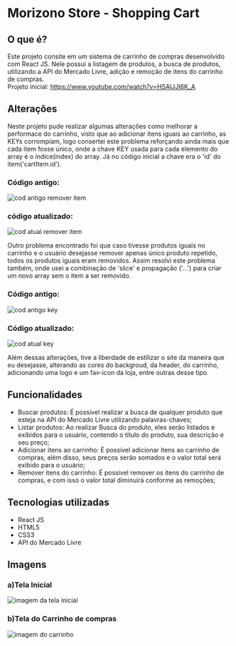 # Morizono Store - Shopping Cart

## O que é?
Este projeto consite em um sistema de carrinho de compras desenvolvido com React JS. Nele possui a listagem de produtos, a busca de produtos, utilizando a API do Mercado Livre, 
adição e remoção de itens do carrinho de compras. <br>
Projeto inicial: https://www.youtube.com/watch?v=HSAlJJI6K_A

## Alterações

Neste projeto pude realizar algumas alterações como melhorar a performace do carrinho, visto que ao adicionar itens iguais ao carrinho, as KEYs corrompiam, 
logo consertei este problema reforçando ainda mais que cada item fosse único, onde a chave KEY usada para cada elemento do array é o índice(index) do array.
Já no código inicial a chave era o 'id' do item('cartItem.id'). <br>
### Código antigo:
![cod antigo remover item](https://github.com/juliohtm08/morizono-store/assets/102925073/066fd020-7f2b-44fc-bbf9-5971fc06365d)
### código atualizado: 
![cod atual remover item](https://github.com/juliohtm08/morizono-store/assets/102925073/f7bd890a-946e-4158-b880-4348ca46a24b)
    
Outro problema encontrado foi que caso tivesse produtos iguais no carrinho e o usuário desejasse
remover apenas único produto repetido, todos os produtos iguais eram removidos. Assim resolvi este problema também, onde usei a combinação de 'slice' e propagação ('...')
para criar um novo array sem o item a ser removido. <br>
### Código antigo: 
![cod antigo key](https://github.com/juliohtm08/morizono-store/assets/102925073/144379c6-4513-496d-a076-c362d0312cb6)
### Código atualizado:
![cod atual key](https://github.com/juliohtm08/morizono-store/assets/102925073/559fb424-7726-41a7-9246-4e055bd3df25)

Além dessas alterações, tive a liberdade de estilizar o site da maneira que eu desejasse, alterando as cores do backgroud, da header, do carrinho, 
adicionando uma logo e um fav-icon da loja, entre outras desse tipo.

## Funcionalidades

* Buscar produtos: É possível realizar a busca de qualquer produto que esteja na API do Mercado Livre utilizando palavras-chaves;
* Listar produtos: Ao realizar Busca do produto, eles serão listados e exibidos para o usuário, contendo o título do produto, sua descrição e seu preço;
* Adicionar itens ao carrinho: É possível adicionar itens ao carrinho de compras, além disso, seus preços serão somados e o valor total será exibido para o usuário;
* Remover itens do carrinho: É possivel remover os itens do carrinho de compras, e com isso o valor total diminuirá conforme as remoções;

## Tecnologias utilizadas
* React JS
* HTML5
* CSS3
* API do Mercado Livre

## Imagens
### a)Tela Inicial
![imagem da tela inicial](https://github.com/juliohtm08/morizono-store/assets/102925073/b45df1c0-eb06-4351-8af4-ecd1a925d09a)

### b)Tela do Carrinho de compras
![imagem do carrinho](https://github.com/juliohtm08/morizono-store/assets/102925073/81219d50-d738-4a4d-bcab-ace341213e91)
